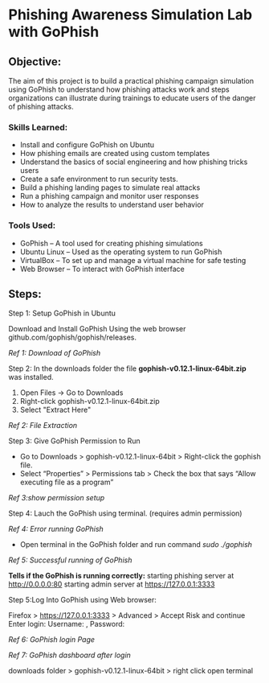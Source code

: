 # Phishing Awareness Simulation Lab with GoPhish

## Objective:
The aim of this project is to build a practical phishing campaign simulation using GoPhish to understand how phishing attacks work and steps organizations can illustrate during trainings to educate users of the danger of phishing attacks.

### Skills Learned:

- Install and configure GoPhish on Ubuntu
- How phishing emails are created using custom templates
- Understand the basics of social engineering and how phishing tricks users
- Create a safe environment to run security tests.
- Build a phishing landing pages to simulate real attacks
- Run a phishing campaign and monitor user responses
- How to analyze the results to understand user behavior

### Tools Used:
- GoPhish – A tool used for creating phishing simulations
- Ubuntu Linux – Used as the operating system to run GoPhish
- VirtualBox – To set up and manage a virtual machine for safe testing
- Web Browser – To interact with GoPhish interface

## Steps:
Step 1: Setup GoPhish in Ubuntu

Download and Install GoPhish Using the web browser github.com/gophish/gophish/releases.

*Ref 1: Download of GoPhish*



Step 2: In the downloads folder the file **gophish-v0.12.1-linux-64bit.zip**  was installed.

1. Open Files → Go to Downloads
2. Right-click gophish-v0.12.1-linux-64bit.zip
3. Select "Extract Here"

*Ref 2: File Extraction*


Step 3: Give GoPhish Permission to Run

- Go to Downloads > gophish-v0.12.1-linux-64bit > Right-click the gophish file.
- Select “Properties” > Permissions tab > Check the box that says “Allow executing file as a program”

*Ref 3:show permission setup*


Step 4: Lauch the GoPhish using terminal. (requires admin permission)

*Ref 4: Error running GoPhish*


- Open terminal in the GoPhish folder and run command _sudo ./gophish_ 

 *Ref 5: Successful running of GoPhish*



**Tells if the GoPhish is running correctly:**
starting phishing server at http://0.0.0.0:80
starting admin server at https://127.0.0.1:3333

Step 5:Log Into GoPhish using Web browser:

Firefox > https://127.0.0.1:3333 > Advanced > Accept Risk and continue 
Enter login: Username:  , Password: 

*Ref 6: GoPhish login Page*


*Ref 7: GoPhish dashboard after login*



downloads folder > gophish-v0.12.1-linux-64bit > right click open terminal





